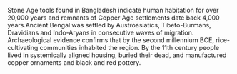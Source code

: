 Stone Age tools found in Bangladesh indicate human habitation for over 20,000 years and remnants of Copper Age settlements date back 4,000 years.Ancient Bengal was settled by Austroasiatics, Tibeto-Burmans, Dravidians and Indo-Aryans in consecutive waves of migration. Archaeological evidence confirms that by the second millennium BCE, rice-cultivating communities inhabited the region. By the 11th century people lived in systemically aligned housing, buried their dead, and manufactured copper ornaments and black and red pottery.
